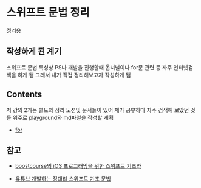 # 스위프트 문법 정리

정리용
<br/>

## 작성하게 된 계기

스위프트 문법 특성상 PS나 개발을 진행할때 옵셔널이나 for문 관련 등 자주 인터넷검색을 하게 됌 그래서 내가 직접 정리해보고자 작성하게 됌
<br/>

## Contents

저 강의 2개는 별도의 정리 노션및 문서들이 있어 제가 공부하다 자주 검색해 보았던 것들 위주로 playground와 md파일을 작성할 계획
<bt/>

- [for]()

## 참고

- [boostcourse의 iOS 프로그래밍을 위한 스위프트 기초와](https://www.boostcourse.org/mo122/notices/9880)
  <br/>

- [유튜브 개발하는 정대리 스위프트 기초 문법](https://www.youtube.com/watch?v=EXtpt5Skzck&list=PLgOlaPUIbynoqbQw_erl3L2w7vfOTCtFD)
